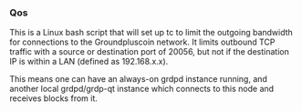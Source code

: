 ### Qos ###

This is a Linux bash script that will set up tc to limit the outgoing bandwidth for connections to the Groundpluscoin network. It limits outbound TCP traffic with a source or destination port of 20056, but not if the destination IP is within a LAN (defined as 192.168.x.x).

This means one can have an always-on grdpd instance running, and another local grdpd/grdp-qt instance which connects to this node and receives blocks from it.
